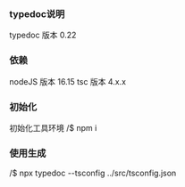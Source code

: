 ### typedoc说明
typedoc 版本 0.22

### 依赖
nodeJS 版本 16.15
tsc 版本 4.x.x

### 初始化
初始化工具环境
/$ npm i

### 使用生成
/$ npx typedoc --tsconfig ../src/tsconfig.json